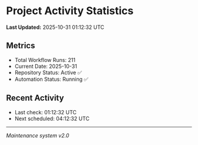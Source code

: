 # Project Activity Statistics

**Last Updated:** 2025-10-31 01:12:32 UTC

## Metrics
- Total Workflow Runs: 211
- Current Date: 2025-10-31
- Repository Status: Active ✅
- Automation Status: Running ✅

## Recent Activity
- Last check: 01:12:32 UTC
- Next scheduled: 04:12:32 UTC

---
*Maintenance system v2.0*
